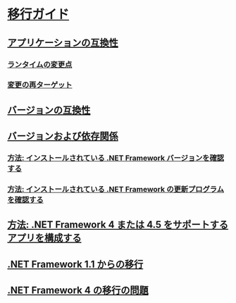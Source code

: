 # [移行ガイド](index.md)
## [アプリケーションの互換性](application-compatibility.md)
### [ランタイムの変更点](runtime/index.md)
### [変更の再ターゲット](retargeting/index.md)
## [バージョンの互換性](version-compatibility.md)
## [バージョンおよび依存関係](versions-and-dependencies.md)
### [方法: インストールされている .NET Framework バージョンを確認する](how-to-determine-which-versions-are-installed.md)
### [方法: インストールされている .NET Framework の更新プログラムを確認する](how-to-determine-which-net-framework-updates-are-installed.md)
## [方法: .NET Framework 4 または 4.5 をサポートするアプリを構成する](how-to-configure-an-app-to-support-net-framework-4-or-4-5.md)
## [.NET Framework 1.1 からの移行](migrating-from-the-net-framework-1-1.md)
## [.NET Framework 4 の移行の問題](net-framework-4-migration-issues.md)
